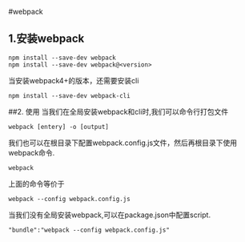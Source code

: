 #webpack

## 1.安装webpack

```shell
npm install --save-dev webpack
npm install --save-dev webpack@<version>
```
当安装webpack4+的版本，还需要安装cli
```shell
npm install --save-dev webpack-cli
```
##2. 使用 
当我们在全局安装webpack和cli时,我们可以命令行打包文件
```shell
webpack [entery] -o [output]
```
我们也可以在根目录下配置webpack.config.js文件，然后再根目录下使用webpack命令.
```shell
webpack
```
上面的命令等价于
```shell
webpack --config webpack.config.js
```
当我们没有全局安装webpack,可以在package.json中配置script.

```shell
"bundle":"webpack --config webpack.config.js"
```

